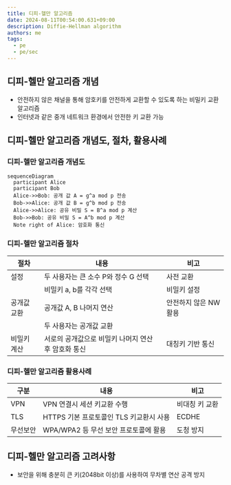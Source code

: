 ```yaml
---
title: 디피-헬만 알고리즘
date: 2024-08-11T00:54:00.631+09:00
description: Diffie-Hellman algorithm
authors: me
tags:
  - pe
  - pe/sec
---
```


## 디피-헬만 알고리즘 개념

- 안전하지 않은 채널을 통해 암호키를 안전하게 교환할 수 있도록 하는 비밀키 교환 알고리즘
- 인터넷과 같은 중개 네트워크 환경에서 안전한 키 교환 가능

## 디피-헬만 알고리즘 개념도, 절차, 활용사례

### 디피-헬만 알고리즘 개념도

```mermaid
sequenceDiagram
  participant Alice
  participant Bob
  Alice->>Bob: 공개 값 A = g^a mod p 전송
  Bob->>Alice: 공개 값 B = g^b mod p 전송
  Alice->>Alice: 공유 비밀 S = B^a mod p 계산
  Bob->>Bob: 공유 비밀 S = A^b mod p 계산
  Note right of Alice: 암호화 통신
```

### 디피-헬만 알고리즘 절차

| 절차 | 내용 | 비고 |
| --- | --- | --- |
| 설정 | 두 사용자는 큰 소수 P와 정수 G 선택 | 사전 교환 |
| | 비밀키 a, b를 각각 선택 | 비밀키 설정 |
| 공개값 교환 | 공개값 A, B 나머지 연산 | 안전하지 않은 NW 활용 |
| | 두 사용자는 공개값 교환 | |
| 비밀키 계산 | 서로의 공개값으로 비밀키 나머지 연산 후 암호화 통신 | 대칭키 기반 통신 |

### 디피-헬만 알고리즘 활용사례

| 구분 | 내용 | 비고 |
| --- | --- | --- |
| VPN | VPN 연결시 세션 키교환 수행 | 비대칭 키 교환 |
| TLS | HTTPS 기본 프로토콜인 TLS 키교환시 사용 | ECDHE |
| 무선보안 | WPA/WPA2 등 무선 보안 프로토콜에 활용 | 도청 방지 |

## 디피-헬만 알고리즘 고려사항

- 보안을 위해 충분히 큰 키(2048bit 이상)를 사용하여 무차별 연산 공격 방지
